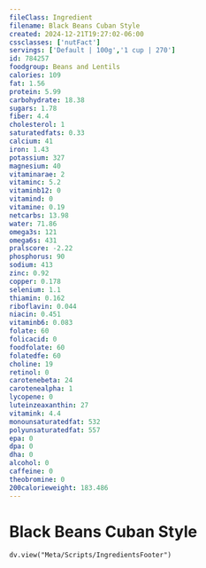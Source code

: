 ```yaml
---
fileClass: Ingredient
filename: Black Beans Cuban Style
created: 2024-12-21T19:27:02-06:00
cssclasses: ['nutFact']
servings: ['Default | 100g','1 cup | 270']
id: 784257
foodgroup: Beans and Lentils
calories: 109
fat: 1.56
protein: 5.99
carbohydrate: 18.38
sugars: 1.78
fiber: 4.4
cholesterol: 1
saturatedfats: 0.33
calcium: 41
iron: 1.43
potassium: 327
magnesium: 40
vitaminarae: 2
vitaminc: 5.2
vitaminb12: 0
vitamind: 0
vitamine: 0.19
netcarbs: 13.98
water: 71.86
omega3s: 121
omega6s: 431
pralscore: -2.22
phosphorus: 90
sodium: 413
zinc: 0.92
copper: 0.178
selenium: 1.1
thiamin: 0.162
riboflavin: 0.044
niacin: 0.451
vitaminb6: 0.083
folate: 60
folicacid: 0
foodfolate: 60
folatedfe: 60
choline: 19
retinol: 0
carotenebeta: 24
carotenealpha: 1
lycopene: 0
luteinzeaxanthin: 27
vitamink: 4.4
monounsaturatedfat: 532
polyunsaturatedfat: 557
epa: 0
dpa: 0
dha: 0
alcohol: 0
caffeine: 0
theobromine: 0
200calorieweight: 183.486
---
```


# Black Beans Cuban Style

```dataviewjs
dv.view("Meta/Scripts/IngredientsFooter")
```